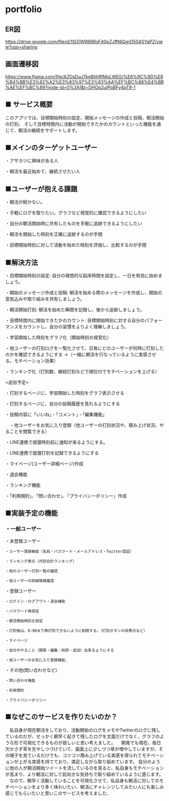 # portfolio

## ER図
https://drive.google.com/file/d/1SIZjWR66RoF40pZJffNIQgrD504SYaPZ/view?usp=sharing


## 画面遷移図
https://www.figma.com/file/AZOsDuJ7keBIihRfMxLWE0/%E6%9C%9D%E6%B4%BB%E3%82%A2%E3%83%97%E3%83%AA%EF%BC%88%E4%BB%AE%EF%BC%89?node-id=0%3A1&t=DHOp2uIPpBFy4pT9-1

## ■ サービス概要
このアプリでは、目標開始時刻の設定、開始メッセージの作成と投稿、朝活開始の打刻、
そして目標時間内に活動が開始できたかのカウントといった機能を通じて、朝活の継続をサポートします。

## ■メインのターゲットユーザー
・アサカツに興味がある人

・朝活を最近始めて、継続させたい人

## ■ユーザーが抱える課題
・朝活が続かない。

・手軽にログを取りたい。グラフなど視覚的に確認できるようにしたい

・自分の朝活開始時に共有したものを手軽に追跡できるようにしたい

・朝活を開始した時刻を正確に追跡するのが手間

・目標開始時刻に対して活動を始めた時刻を評価し、比較するのが手間

## ■解決方法

・目標開始時刻の設定: 自分の理想的な起床時間を設定し、一日を有効に始めましょう。

・開始のメッセージ作成と投稿: 朝活を始める際のメッセージを作成し、開始の意気込みや取り組みを共有しましょう。

・朝活開始打刻: 朝活を始めた瞬間を記録し、後から追跡しましょう。

・目標時間内に開始できたかのカウント: 目標開始時刻に対する自分のパフォーマンスをカウントし、自分の習慣をよりよく理解しましょう。

・学習開始した時刻をグラフ化（開始時刻の視覚化）

・他ユーザーの打刻ログを一覧化させて、日毎にどのユーザーが何時に打刻したのかを確認できるようにする →（一緒に朝活を行なっているように実感させる。モチベーション効果）

・ランキング化（打刻数、継続打刻などで順位付でモチベーションを上げる）

<追加予定>

・打刻するページに、学習開始した時刻をグラフ表示させる

・打刻するページに、自分の投稿履歴を見れるようにする

・投稿内容に「いいね」・「コメント」・「編集機能」

　・他ユーザーをお気に入り登録（他ユーザーの打刻状況や、積み上げ状況、やることを閲覧できる）

・LINE連携で就寝時刻前に通知が来るようにする。

・LINE連携で就寝打刻を記録できるようにする

・マイページ(ユーザー詳細ページ)作成

・退会機能

・ランキング機能

・「利用規約」、「問い合わせ」、「プライバシーポリシー」作成

## ■実装予定の機能
### ・一般ユーザー
 
 ・未登録ユーザー

    ・ユーザー登録機能（名前・パスワード・メールアドレス・Twitter認証）

    ・ランキング表示（月別合計ランキング）

    ・他のユーザー打刻一覧の確認

    ・他ユーザーの詳細情報確認

 ・登録ユーザー

    ・ログイン・ログアウト・退会機能

    ・パスワード再設定

    ・朝活開始時刻を設定

    ・打刻後は、0:00まで再打刻できないように制限する。（打刻ボタンの非表示など）

    ・マイページ

    ・自分のやること（閲覧・編集・削除・追加）出来るようにする

    ・他ユーザーのお気に入り登録機能、

 ・その他(問い合わせなど)
 
    ・問い合わせ機能

    ・利用規約

    ・プライバシーポリシー

## ■なぜこのサービスを作りたいのか？
　私自身が現在朝活をしており、活動開始のログをメモやTwitterのログに残しているのだが、せっかく朝早く起きて残したログを文面だけでなく、グラフのような形で可視化できるものが欲しいと思い考えました。
　開発でも現在、毎日欠かさず草を生やしつづけていて、画面上に少しづつ草が増やしていますが、その様子を見ているだけでも、コツコツ積み上げている実感を得られてモチベーションが上がる実感を持てており、満足しながら取り組めています。
自分のように他の人が朝活開始ツイートを流しているのを見ると、私自身もモチベーションが高まり、より朝活に対して前向きな気持ちで取り組めているように感じます。
　なので、朝早く活動していることを可視化させて、私自身も朝活に対してのモチベーションをより多く味わいたい、朝活にチャレンジしてみたい人にも楽しみ感じてもらいたいと思いこのサービスを考えました、

